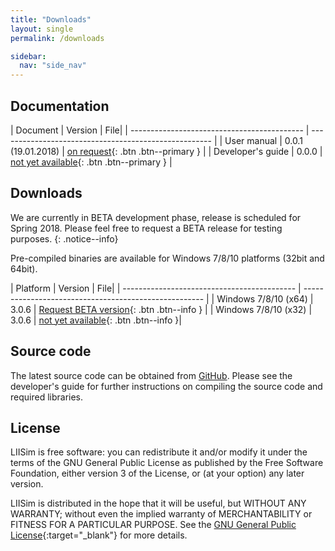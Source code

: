 ```yaml
---
title: "Downloads"
layout: single
permalink: /downloads

sidebar:
  nav: "side_nav"
---
```


## Documentation

| Document | Version | File|
| ------------------------------------------- | ----------------------------------------------------- |
| User manual | 0.0.1 (19.01.2018) | [on request](#){: .btn .btn--primary } |
| Developer's guide | 0.0.0 | [not yet available](#){: .btn .btn--primary } |


## Downloads

We are currently in BETA development phase, release is scheduled for Spring 2018. Please feel free to request a BETA release for testing purposes.
{: .notice--info}

Pre-compiled binaries are available for Windows 7/8/10 platforms (32bit and 64bit). 

| Platform | Version | File|
| ------------------------------------------- | ----------------------------------------------------- |
| Windows 7/8/10 (x64) | 3.0.6 | [Request BETA version](mailto:raphael.mansmann@uni-due.de?subject=LIISim%20BETA%20request%20&body=Hi%20Raphael%2C%0A%0Aplease%20send%20me%20a%20BETA%20version%20of%20LIISim%20for%20testing.){: .btn .btn--info } |
| Windows 7/8/10 (x32) | 3.0.6 | [not yet available](#){: .btn .btn--info }|


## Source code
The latest source code can be obtained from [GitHub](https://www.github.com/LIISim/LIISim3). Please see the developer's guide for further instructions on compiling the source code and required libraries.




## License
LIISim is free software: you can redistribute it and/or modify it under the terms 
of the GNU General Public License as published by the Free Software Foundation, 
either version 3 of the License, or (at your option) any later version.

LIISim is distributed in the hope that it will be useful, but WITHOUT ANY WARRANTY; 
without even the implied warranty of MERCHANTABILITY or FITNESS FOR A PARTICULAR PURPOSE. 
See the [GNU General Public License](http://www.gnu.org/licenses/){:target="_blank"}  for more details.